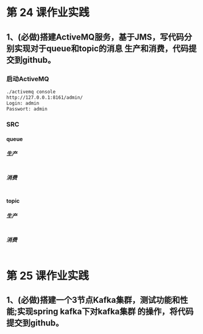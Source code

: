 # 第 24 课作业实践
## 1、(必做)搭建ActiveMQ服务，基于JMS，写代码分别实现对于queue和topic的消息 生产和消费，代码提交到github。
### 启动ActiveMQ
```bash
./activemq console
http://127.0.0.1:8161/admin/
Login: admin
Passwort: admin
```
### SRC
#### queue
##### 生产
```java
```
##### 消费
```java
```
#### topic
##### 生产
```java
```
##### 消费
```java
```
# 第 25 课作业实践
## 1、(必做)搭建一个3节点Kafka集群，测试功能和性能;实现spring kafka下对kafka集群 的操作，将代码提交到github。
